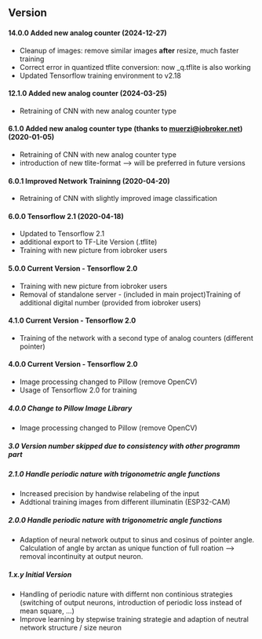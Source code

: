 ## Version
#### 14.0.0 Added new analog counter (2024-12-27)

* Cleanup of images: remove similar images **after** resize, much faster training
* Correct error in quantized tflite conversion: now _q.tflite is also working
* Updated Tensorflow training environment to v2.18

#### 12.1.0 Added new analog counter (2024-03-25)

* Retraining of CNN with new analog counter type

#### 6.1.0 Added new analog counter type (thanks to muerzi@iobroker.net) (2020-01-05)

* Retraining of CNN with new analog counter type
* introduction of new tlite-format --> will be preferred in future versions

#### 6.0.1 Improved Network Traininng (2020-04-20)

* Retraining of CNN with slightly improved image classification

#### 6.0.0 Tensorflow 2.1 (2020-04-18)

* Updated to Tensorflow 2.1
* additional export to TF-Lite Version (.tflite)
* Training with new picture from iobroker users

#### 5.0.0 Current Version - Tensorflow 2.0
* Training with new picture from iobroker users
* Removal of standalone server - (included in main project)Training of additional digital number (provided from iobroker users)
#### 4.1.0 Current Version - Tensorflow 2.0
* Training of the network with a second type of analog counters (different pointer)
#### 4.0.0 Current Version - Tensorflow 2.0
* Image processing changed to Pillow (remove OpenCV)
* Usage of Tensorflow 2.0 for training
##### 4.0.0 Change to Pillow Image Library
* Image processing changed to Pillow (remove OpenCV)
##### 3.0 Version number skipped due to consistency with other programm part
##### 2.1.0 Handle periodic nature with trigonometric angle functions
* Increased precision by handwise relabeling of the input
* Addtional training images from different illuminatin (ESP32-CAM)
##### 2.0.0 Handle periodic nature with trigonometric angle functions
* Adaption of neural network output to sinus and cosinus of pointer angle. Calculation of angle by arctan as unique function of full roation --> removal incontinuity at output neuron.
##### 1.x.y Initial Version
* Handling of periodic nature with differnt non continious strategies (switching of output neurons, introduction of periodic loss instead of mean square, ...)
* Improve learning by stepwise training strategie and adaption of neutral network structure / size
neuron